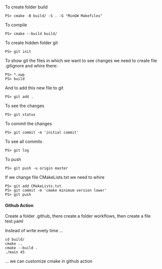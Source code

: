 To create folder build
```console
PS> cmake -B build/ -S . -G "MinGW Makefiles"
```
To compile
```console
PS> cmake --build build/
```
To create hidden folder git
```console
PS> git init
```
To show git the files in which we want to see changes we need to create file .gitignore and whire there:
```console
PS> *.swp
PS> build
```
And to add this new file to git
```console
PS> git add .
```
To see the changes 
```console
PS> git status
```
To commit the changes 
```console
PS> git commit -m 'initial commit'
```
To see all commits
```console
PS> git log
```
To push
```console 
PS> git push -u origin master 
```
If we change file CMakeLists.txt we need to whire
```console
PS> git add CMakeLists.txt
PS> git commit -m 'cmake minimum version lower'
PS> git push
```
#### Github Action
Create a folder .github, there create a folder workflows, then create a file test.yaml

Instead of write evety time ...
```console
cd build/
cmake ..
cmake --build .
./main 45
```
... we can customize cmake in github action


